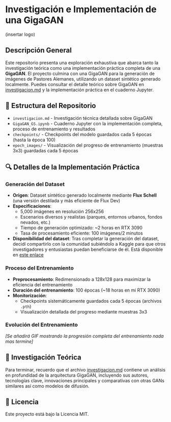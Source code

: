 # Investigación e Implementación de una GigaGAN
(insertar logo)

## Descripción General
Este repositorio presenta una exploración exhaustiva que abarca tanto la investigación teórica como una implementación práctica completa de una **GigaGAN**. El proyecto culmina con una GigaGAN para la generación de imágenes de Pastores Alemanes, utilizando un dataset sintético generado localmente. Puedes consultar el detalle teórico sobre GigaGAN en [investigacion.md](investigacion.md) y la implementación práctica en el cuaderno Jupyter.

## 📁 Estructura del Repositorio
- `investigacion.md` - Investigación técnica detallada sobre GigaGAN
- `GigaGAN_GS.ipynb` - Cuaderno Jupyter con la implementación completa, proceso de entrenamiento y resultados 
- `checkpoints/` - Checkpoints del modelo guardados cada 5 épocas (hasta la época 100)
- `epoch_images/` - Visualización del progreso de entrenamiento (muestras 3x3) guardadas cada 5 épocas

## 🔍 Detalles de la Implementación Práctica
 
### Generación del Dataset
- **Origen**: Dataset sintético generado localmente mediante **Flux Schell** (una versión destilada y más eficiente de Flux Dev)
- **Especificaciones**:
  - 5,000 imágenes en resolución 256x256
  - Escenarios diversos y realistas (parques, entornos urbanos, fondos nevados, etc.)
  - Tiempo de generación optimizado: ~2 horas en RTX 3090
  - Tasa de procesamiento eficiente: 100 imágenes/2 minutos
- **Disponibilidad del dataset**: Tras completar la generación del dataset, decidí compartirlo con la comunidad subiéndolo a Kaggle para que otros investigadores y entusiastas puedan beneficiarse de él. Está disponible en [este enlace](https://www.kaggle.com/datasets/warc0s/german-shepherd)

### Proceso del Entrenamiento
- **Preprocesamiento**: Redimensionado a 128x128 para maximizar la eficiencia del entrenamiento
- **Duración del entrenamiento**: 100 épocas (~18 horas en mi RTX 3090)
- **Monitorización**:
  - Checkpoints sistemáticamente guardados cada 5 épocas (archivos `.pth`)
  - Visualización detallada del progreso mediante muestras 3x3

### Evolución del Entrenamiento
*[Se añadirá GIF mostrando la progresión completa del entrenamiento nada mas termine]*

## 📝 Investigación Teórica
Para terminar, recuerdo que el archivo [investigacion.md](investigacion.md) contiene un análisis en profundidad de la arquitectura GigaGAN, incluyendo sus autores, tecnologías clave, innovaciones principales y comparativas con otras GANs similares así como modelos de difusión.

## 📄 Licencia
Este proyecto está bajo la Licencia MIT.
